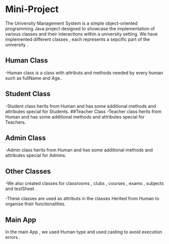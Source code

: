 # Mini-Project

The University Management System is a simple object-oriented programming Java project designed to showcase the implementation of various classes and their interactions within a university setting.
We have implemented different classes , each represents a sepcific part of the university .
## Human Class
-Human class is a class with attributs and methods needed by every human such as fullName and Age.. 
## Student Class
-Student class herits from Human and has some additional methods and attributes special for Students.
##Teacher Class 
-Teacher class herits from Human and has some additional methods and attributes special for Teachers.
## Admin Class
-Admin class herits from Human and has some additional methods and attributes special for Admins.
## Other Classes
-We also created classes for classrooms , clubs , courses , exams , subjects and testSheet .

-These classes are used as attributs in the classes Herited from Human to organise their functionalities.
## Main App
In the main App , we used Human type and used casting to avoid execution errors .

